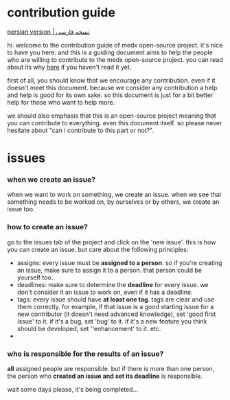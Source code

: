 # contribution guide
[persian version | نسخه فارسی](https://docs.google.com/document/d/1MqN3kFYmRMHa3mB40iO6MYB1kc_zbUaMOvsouq6bRU0/edit?usp=sharing)

hi. welcome to the contribution guide of medx open-source project.
it's nice to have you here. and this is a guiding document aims to help the people who are willing to contribute to the medx open-source project. you can read about its why [here](https://github.com/Sinusealpha/MedX/blob/main/CONTRIBUTION-WHY.md) if you haven't read it yet.

first of all, you should know that we encourage any contribution. even if it doesn't meet this document. because we consider any contribution a help and help is good for its own sake. so this document is just for a bit better help for those who want to help more.

we should also emphasis that this is an open-source project meaning that you can contribute to everything. even this document itself. so please never hesitate about "can i contribute to this part or not?".

# issues
### when we create an issue?
when we want to work on something, we create an issue. when we see that something needs to be worked on, by ourselves or by others, we create an issue too.

### how to create an issue?
go to the issues tab of the project and click on the 'new issue'. this is how you can create an issue. but care about the following principles:
- assigns: every issue must be **assigned to a person**. so if you're creating an issue, make sure to assign it to a person. that person could be yourself too.
- deadlines: make sure to determine the **deadline** for every issue. we don't consider it an issue to work on, even if it has a deadline.
- tags: every issue should have **at least one tag**. tags are clear and use them correctly. for example, if that issue is a good starting issue for a new contributor (it doesn't need advanced knowledge), set 'good first issue' to it. if it's a bug, set 'bug' to it. if it's a new feature you think should be developed, set ''enhancement' to it. etc.
- 
### who is responsible for the results of an issue?
**all** assigned people are responsible. but if there is more than one person, the person who **created an issue and set its deadline** is responsible.



wait some days please, it's being completed...
